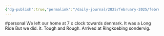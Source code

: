 ```yaml
---
{"dg-publish":true,"permalink":"/daily-journal/2025/february-2025/february-1-2025/","noteIcon":"","created":"2025-02-02T14:19:35.716+01:00"}
---
```


#personal 
We left our home at 7 o clock towards denmark. It was a Long Ride But we did. it. Tough and Rough. Arrived at Ringkoebing sondervig.